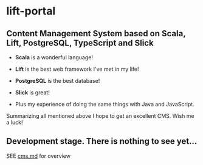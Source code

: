 # lift-portal

## Content Management System based on Scala, Lift, PostgreSQL, TypeScript and Slick

+ **Scala** is a wonderful language!

+ **Lift** is the best web framework I've met in my life!

+ **PostgreSQL** is the best database!

+ **Slick** is great!

+ Plus my experience of doing the same things with Java and JavaScript.

Summarizing all mentioned above I hope to get an excellent CMS. Wish me a luck!

## Development stage. There is nothing to see yet...


SEE [cms.md](https://github.com/Kremlianski/lift-portal/blob/master/cms.md) for overview
